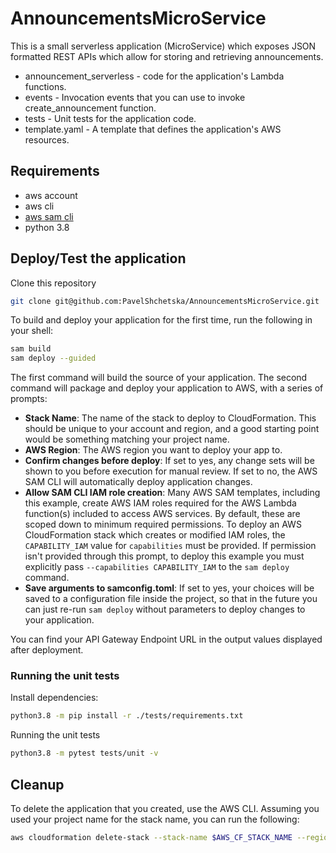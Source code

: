# AnnouncementsMicroService

This is a small serverless application (MicroService) which exposes JSON formatted REST APIs which allow for storing and retrieving announcements.

- announcement_serverless - code for the application's Lambda functions.
- events - Invocation events that you can use to invoke create_announcement function.
- tests - Unit tests for the application code. 
- template.yaml - A template that defines the application's AWS resources.

## Requirements ##

* aws account
* aws cli
* [aws sam cli](https://docs.aws.amazon.com/serverless-application-model/latest/developerguide/serverless-sam-cli-install.html)
* python 3.8

## Deploy/Test the application

Clone this repository
``` bash
git clone git@github.com:PavelShchetska/AnnouncementsMicroService.git
```

To build and deploy your application for the first time, run the following in your shell:
```bash
sam build
sam deploy --guided
```

The first command will build the source of your application. The second command will package and deploy your application to AWS, with a series of prompts:

- **Stack Name**: The name of the stack to deploy to CloudFormation. This should be unique to your account and region, and a good starting point would be something matching your project name.
- **AWS Region**: The AWS region you want to deploy your app to.
- **Confirm changes before deploy**: If set to yes, any change sets will be shown to you before execution for manual review. If set to no, the AWS SAM CLI will automatically deploy application changes.
- **Allow SAM CLI IAM role creation**: Many AWS SAM templates, including this example, create AWS IAM roles required for the AWS Lambda function(s) included to access AWS services. By default, these are scoped down to minimum required permissions. To deploy an AWS CloudFormation stack which creates or modified IAM roles, the `CAPABILITY_IAM` value for `capabilities` must be provided. If permission isn't provided through this prompt, to deploy this example you must explicitly pass `--capabilities CAPABILITY_IAM` to the `sam deploy` command.
- **Save arguments to samconfig.toml**: If set to yes, your choices will be saved to a configuration file inside the project, so that in the future you can just re-run `sam deploy` without parameters to deploy changes to your application.

You can find your API Gateway Endpoint URL in the output values displayed after deployment.

### Running the unit tests

Install dependencies:

``` bash
python3.8 -m pip install -r ./tests/requirements.txt
```

Running the unit tests

```bash
python3.8 -m pytest tests/unit -v
```


## Cleanup

To delete the application that you created, use the AWS CLI. Assuming you used your project name for the stack name, you can run the following:

```bash
aws cloudformation delete-stack --stack-name $AWS_CF_STACK_NAME --region $AWS_REGION
```
